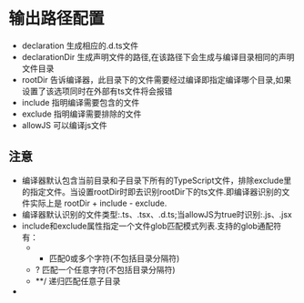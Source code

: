# 输出路径配置

* declaration 生成相应的.d.ts文件
* declarationDir 生成声明文件的路径,在该路径下会生成与编译目录相同的声明文件目录
* rootDir 告诉编译器，此目录下的文件需要经过编译即指定编译哪个目录,如果设置了该选项同时在外部有ts文件将会报错
* include 指明编译需要包含的文件
* exclude 指明编译需要排除的文件
* allowJS 可以编译js文件
<!-- * rootDirs 根文件夹列表，表示运行时组合工程结构的内容 -->


## 注意

* 编译器默认包含当前目录和子目录下所有的TypeScript文件，排除exclude里的指定文件。当设置rootDir时即去识别rootDir下的ts文件.即编译器识别的文件实际上是 rootDir + include - exclude.
* 编译器默认识别的文件类型:.ts、.tsx、.d.ts;当allowJS为true时识别:.js、.jsx
* include和exclude属性指定一个文件glob匹配模式列表.支持的glob通配符有：
    * * 匹配0或多个字符(不包括目录分隔符)
    * ? 匹配一个任意字符(不包括目录分隔符)
    * **/ 递归匹配任意子目录
* 